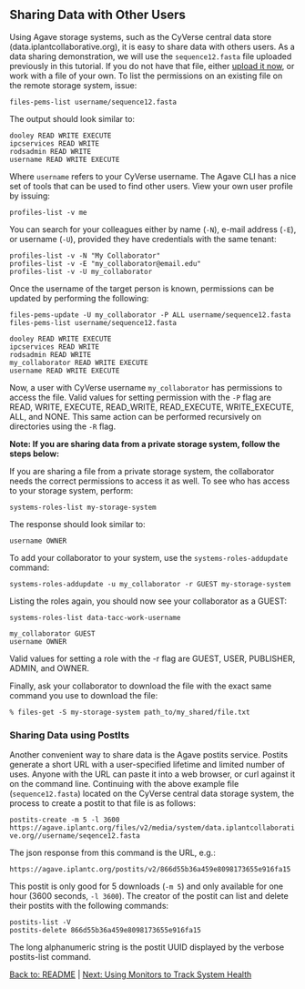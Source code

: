 ## Sharing Data with Other Users

Using Agave storage systems, such as the CyVerse central data store (data.iplantcollaborative.org), it is easy to share data with others users.
As a data sharing demonstration, we will use the `sequence12.fasta` file uploaded previously in this tutorial.
If you do not have that file, either [upload it now](managing_data.md), or work with a file of your own.
To list the permissions on an existing file on the remote storage system, issue:

```files-pems-list username/sequence12.fasta```

The output should look similar to:

```
dooley READ WRITE EXECUTE 
ipcservices READ WRITE 
rodsadmin READ WRITE 
username READ WRITE EXECUTE 
```

Where `username` refers to your CyVerse username.
The Agave CLI has a nice set of tools that can be used to find other users.
View your own user profile by issuing:

```profiles-list -v me```

You can search for your colleagues either by name (`-N`), e-mail address (`-E`), or username (`-U`), provided they have credentials with the same tenant:

```
profiles-list -v -N "My Collaborator"
profiles-list -v -E "my_collaborator@email.edu"
profiles-list -v -U my_collaborator
```

Once the username of the target person is known, permissions can be updated by performing the following:

```
files-pems-update -U my_collaborator -P ALL username/sequence12.fasta
files-pems-list username/sequence12.fasta
```
```
dooley READ WRITE EXECUTE 
ipcservices READ WRITE 
rodsadmin READ WRITE 
my_collaborator READ WRITE EXECUTE
username READ WRITE EXECUTE 
```

Now, a user with CyVerse username `my_collaborator` has permissions to access the file.
Valid values for setting permission with the `-P` flag are READ, WRITE, EXECUTE, READ_WRITE, READ_EXECUTE, WRITE_EXECUTE, ALL, and NONE.
This same action can be performed recursively on directories using the `-R` flag.


**Note: If you are sharing data from a private storage system, follow the steps below:**

If you are sharing a file from a private storage system, the collaborator needs the correct permissions to access it as well. To see who has access to your storage system, perform:

```
systems-roles-list my-storage-system
```

The response should look similar to:
```
username OWNER
```

To add your collaborator to your system, use the `systems-roles-addupdate` command:
```
systems-roles-addupdate -u my_collaborator -r GUEST my-storage-system
```

Listing the roles again, you should now see your collaborator as a GUEST:
```
systems-roles-list data-tacc-work-username

my_collaborator GUEST
username OWNER
```

Valid values for setting a role with the -r flag are GUEST, USER, PUBLISHER, ADMIN, and OWNER.

Finally, ask your collaborator to download the file with the exact same command you use to download the file:

```
% files-get -S my-storage-system path_to/my_shared/file.txt
```

### Sharing Data using PostIts

Another convenient way to share data is the Agave postits service.
Postits generate a short URL with a user-specified lifetime and limited number of uses.
Anyone with the URL can paste it into a web browser, or curl against it on the command line.
Continuing with the above example file (`sequence12.fasta`) located on the CyVerse central data storage system, the process to create a postit to that file is as follows:

```postits-create -m 5 -l 3600 https://agave.iplantc.org/files/v2/media/system/data.iplantcollaborative.org//username/seqence12.fasta```

The json response from this command is the URL, e.g.:

``` https://agave.iplantc.org/postits/v2/866d55b36a459e8098173655e916fa15 ```

This postit is only good for 5 downloads (`-m 5`) and only available for one hour (3600 seconds, `-l 3600`). The creator of the postit can list and delete their postits with the following commands:

```
postits-list -V
postits-delete 866d55b36a459e8098173655e916fa15
```

The long alphanumeric string is the postit UUID displayed by the verbose postits-list command.

  
[Back to: README](../README.md) | [Next: Using Monitors to Track System Health](using_monitors.md)
